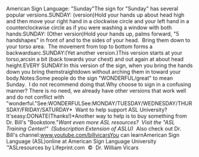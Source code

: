 American Sign Language: "Sunday"The sign for "Sunday" has several popular 
	versions.SUNDAY: (version)Hold your hands up about head high and then move your right hand in a
  clockwise circle and your left hand in a counterclockwise circle as if you
  were washing a window with both hands:SUNDAY: (Other version)Hold your hands up, palms forward, "5 handshapes" in front of and to the 
	sides of your head.  Bring them down to your torso area.  The 
	movement from top to bottom forms a backwardsarc.SUNDAY:(Yet another version.)This version starts at your torso,arcsin a bit 
	(back towards your chest) and out again at about head height.EVERY SUNDAY:In this version of the sign, when you bring the hands down you bring themstraightdown without arching them in toward your body.Notes:Some people do the sign "WONDERFUL/great" to mean Sunday.  I 
	do not recommend doing that.Why choose to sign in a confusing manner? There is no need, we already have 
	other versions that work well and do not conflict with "wonderful."See:WONDERFULSee:MONDAY/TUESDAY/WEDNESDAY/THURSDAY/FRIDAY/SATURDAY* 
Want to help support ASL University?  It'seasy:DONATE(Thanks!)*Another way to help is to buy something from Dr. Bill's "Bookstore."*Want even more ASL resources?  Visit the "ASL Training Center!"  (Subscription 
Extension of ASLU)*  Also check out Dr. Bill's channel:www.youtube.com/billvicarsYou can learnAmerican Sign Language (ASL)online at American Sign Language University ™ASLresources by Lifeprint.com  ©  Dr. William Vicars